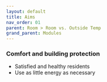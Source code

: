 ```yaml
---
layout: default
title: Aims
nav_order: 01
parent: Room > Room vs. Outside Temp
grand_parent: Modules
---
```


### Comfort and building protection
- Satisfied and healthy residents
- Use as little energy as necessary
